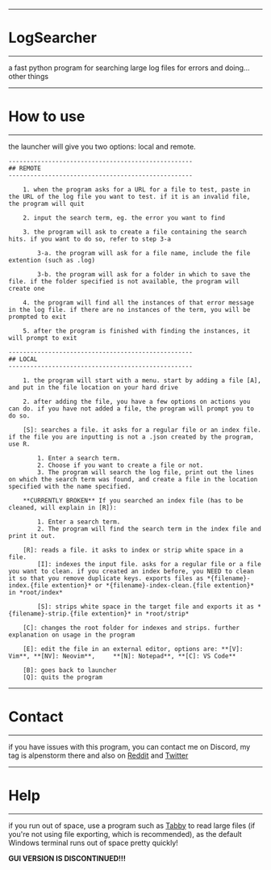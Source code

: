 ---------------------------------------------------
# LogSearcher
---------------------------------------------------
 a fast python program for searching large log files for errors and doing... other things

---------------------------------------------------
# How to use
---------------------------------------------------
the launcher will give you two options: local and remote.
    
    ---------------------------------------------------
    ## REMOTE
    ---------------------------------------------------

        1. when the program asks for a URL for a file to test, paste in the URL of the log file you want to test. if it is an invalid file, the program will quit
        
        2. input the search term, eg. the error you want to find
        
        3. the program will ask to create a file containing the search hits. if you want to do so, refer to step 3-a
        
            3-a. the program will ask for a file name, include the file extention (such as .log)
            
            3-b. the program will ask for a folder in which to save the file. if the folder specified is not available, the program will create one
        
        4. the program will find all the instances of that error message in the log file. if there are no instances of the term, you will be prompted to exit
        
        5. after the program is finished with finding the instances, it will prompt to exit

    ---------------------------------------------------
    ## LOCAL
    ---------------------------------------------------

        1. the program will start with a menu. start by adding a file [A], and put in the file location on your hard drive
        
        2. after adding the file, you have a few options on actions you can do. if you have not added a file, the program will prompt you to do so.

        [S]: searches a file. it asks for a regular file or an index file. if the file you are inputting is not a .json created by the program, use R.
            
            1. Enter a search term.
            2. Choose if you want to create a file or not.
            3. The program will search the log file, print out the lines on which the search term was found, and create a file in the location specified with the name specified.

        **CURRENTLY BROKEN** If you searched an index file (has to be cleaned, will explain in [R]):

            1. Enter a search term.
            2. The program will find the search term in the index file and print it out.
        
        [R]: reads a file. it asks to index or strip white space in a file.
            [I]: indexes the input file. asks for a regular file or a file you want to clean. if you created an index before, you NEED to clean it so that you remove duplicate keys. exports files as *{filename}-index.{file extention}* or *{filename}-index-clean.{file extention}* in *root/index*

            [S]: strips white space in the target file and exports it as *{filename}-strip.{file extention}* in *root/strip*
        
        [C]: changes the root folder for indexes and strips. further explanation on usage in the program

        [E]: edit the file in an external editor, options are: **[V]: Vim**, **[NV]: Neovim**,     **[N]: Notepad**, **[C]: VS Code**

        [B]: goes back to launcher
        [Q]: quits the program

---------------------------------------------------
# Contact
---------------------------------------------------
if you have issues with this program, you can contact me on Discord, my tag is alpenstorm there and also on [Reddit](https://www.reddit.com/user/alpenstorm) and [Twitter](https://twitter.com/alpenstorm)

---------------------------------------------------
# Help
---------------------------------------------------
if you run out of space, use a program such as [Tabby](https://tabby.sh/) to read large files (if you're not using file exporting, which is recommended), as the default Windows terminal runs out of space pretty quickly!

**GUI VERSION IS DISCONTINUED!!!**